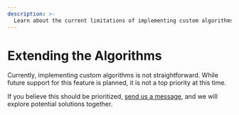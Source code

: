 ```yaml
---
description: >-
  Learn about the current limitations of implementing custom algorithms in uMarketingSuite.
---
```


# Extending the Algorithms

Currently, implementing custom algorithms is not straightforward. While future support for this feature is planned, it is not a top priority at this time.

If you believe this should be prioritized, [send us a message](mailto:info@umarketingsuite.com?subject=I%20want%20to%20implement%20my%20own%20algorithms), and we will explore potential solutions together.
